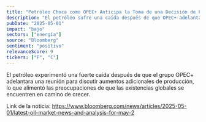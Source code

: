 ```yaml
---
title: "Petróleo Choca como OPEC+ Anticipa la Toma de una Decisión de Producción"
description: "El petróleo sufre una caída después de que OPEC+ adelantara una reunión para considerar aumentos adicionales de producción."
pubDate: "2025-05-01"
impact: "bajo"
sectors: ["energía"]
source: "Bloomberg"
sentiment: "positivo"
relevanceScore: 9
tickers: ["F", "C"]
---
```


El petróleo experimentó una fuerte caída después de que el grupo OPEC+ adelantara una reunión para discutir aumentos adicionales de producción, lo que alimentó las preocupaciones de que las existencias globales se encuentren en camino de crecer.

Link de la noticia: https://www.bloomberg.com/news/articles/2025-05-01/latest-oil-market-news-and-analysis-for-may-2